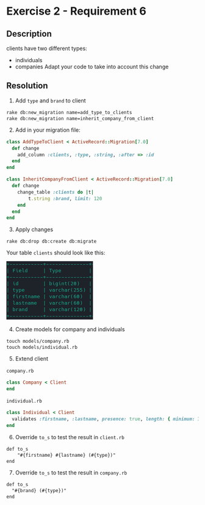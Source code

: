 # Exercise 2 - Requirement 6

## Description
clients have two different types:
- individuals
- companies
Adapt your code to take into account this change

## Resolution

1. Add `type` and `brand` to client
```shell
rake db:new_migration name=add_type_to_clients
rake db:new_migration name=inherit_company_from_client
```

2. Add in your migration file:
```ruby
class AddTypeToClient < ActiveRecord::Migration[7.0]
  def change
    add_column :clients, :type, :string, :after => :id
  end
end
```

```ruby
class InheritCompanyFromClient < ActiveRecord::Migration[7.0]
  def change
    change_table :clients do |t|
        t.string :brand, limit: 120
    end
  end
end
```

3. Apply changes
```shell
rake db:drop db:create db:migrate
```

Your table `clients` should look like this:

![](pictures/clients_edit.png)


4. Create models for company and individuals
```shell
touch models/company.rb
touch models/individual.rb
```

5. Extend client

`company.rb`
```ruby
class Company < Client
end
```

`individual.rb`
```ruby
class Individual < Client
  validates :firstname, :lastname, presence: true, length: { minimum: 3 }
end
```

6. Override `to_s` to test the result in `client.rb`
```
def to_s
    "#{firstname} #{lastname} (#{type})"
end
```

7. Override `to_s` to test the result in `company.rb`
```
def to_s
  "#{brand} (#{type})"
end
```